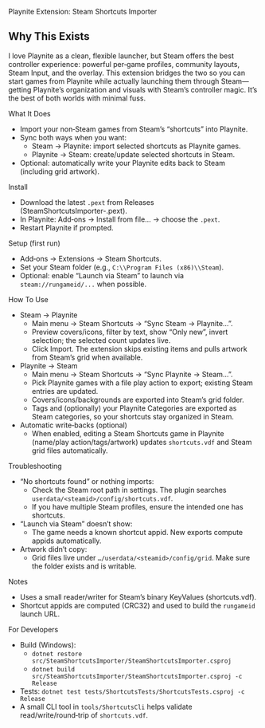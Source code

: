 Playnite Extension: Steam Shortcuts Importer

## Why This Exists

I love Playnite as a clean, flexible launcher, but Steam offers the best controller experience: powerful per‑game profiles, community layouts, Steam Input, and the overlay. This extension bridges the two so you can start games from Playnite while actually launching them through Steam—getting Playnite’s organization and visuals with Steam’s controller magic. It’s the best of both worlds with minimal fuss.

What It Does
- Import your non‑Steam games from Steam’s “shortcuts” into Playnite.
- Sync both ways when you want:
  - Steam → Playnite: import selected shortcuts as Playnite games.
  - Playnite → Steam: create/update selected shortcuts in Steam.
- Optional: automatically write your Playnite edits back to Steam (including grid artwork).

Install
- Download the latest `.pext` from Releases (SteamShortcutsImporter-<version>.pext).
- In Playnite: Add‑ons → Install from file… → choose the `.pext`.
- Restart Playnite if prompted.

Setup (first run)
- Add‑ons → Extensions → Steam Shortcuts.
- Set your Steam folder (e.g., `C:\\Program Files (x86)\\Steam`).
- Optional: enable “Launch via Steam” to launch via `steam://rungameid/...` when possible.

How To Use
- Steam → Playnite
  - Main menu → Steam Shortcuts → “Sync Steam → Playnite…”.
  - Preview covers/icons, filter by text, show “Only new”, invert selection; the selected count updates live.
  - Click Import. The extension skips existing items and pulls artwork from Steam’s grid when available.
- Playnite → Steam
  - Main menu → Steam Shortcuts → “Sync Playnite → Steam…”.
  - Pick Playnite games with a file play action to export; existing Steam entries are updated.
  - Covers/icons/backgrounds are exported into Steam’s grid folder.
  - Tags and (optionally) your Playnite Categories are exported as Steam categories, so your shortcuts stay organized in Steam.
- Automatic write‑backs (optional)
  - When enabled, editing a Steam Shortcuts game in Playnite (name/play action/tags/artwork) updates `shortcuts.vdf` and Steam grid files automatically.

Troubleshooting
- “No shortcuts found” or nothing imports:
  - Check the Steam root path in settings. The plugin searches `userdata/<steamid>/config/shortcuts.vdf`.
  - If you have multiple Steam profiles, ensure the intended one has shortcuts.
- “Launch via Steam” doesn’t show:
  - The game needs a known shortcut appid. New exports compute appids automatically.
- Artwork didn’t copy:
  - Grid files live under `…/userdata/<steamid>/config/grid`. Make sure the folder exists and is writable.

Notes
- Uses a small reader/writer for Steam’s binary KeyValues (shortcuts.vdf).
- Shortcut appids are computed (CRC32) and used to build the `rungameid` launch URL.

For Developers
- Build (Windows):
  - `dotnet restore src/SteamShortcutsImporter/SteamShortcutsImporter.csproj`
  - `dotnet build src/SteamShortcutsImporter/SteamShortcutsImporter.csproj -c Release`
- Tests: `dotnet test tests/ShortcutsTests/ShortcutsTests.csproj -c Release`
- A small CLI tool in `tools/ShortcutsCli` helps validate read/write/round‑trip of `shortcuts.vdf`.
